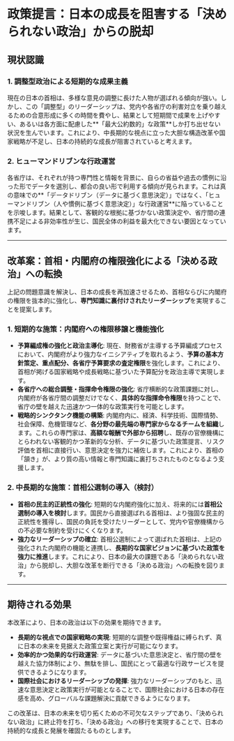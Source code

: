 # 政策提言：日本の成長を阻害する「決められない政治」からの脱却

## 現状認識

### 1. 調整型政治による短期的な成果主義
現在の日本の首相は、多様な意見の調整に長けた人物が選ばれる傾向が強い。しかし、この「調整型」のリーダーシップは、党内や各省庁の利害対立を乗り越えるための合意形成に多くの時間を費やし、結果として短期間で成果を上げやすい、あるいは各方面に配慮した**「最大公約数的」な政策**しか打ち出せない状況を生んでいます。これにより、中長期的な視点に立った大胆な構造改革や国家戦略が不足し、日本の持続的な成長が阻害されていると考えます。

### 2. ヒューマンドリブンな行政運営
各省庁は、それぞれが持つ専門性と情報を背景に、自らの省益や過去の慣例に沿った形でデータを選別し、都合の良い形で利用する傾向が見られます。これは真の意味での**「データドリブン（データに基づく意思決定）」ではなく、「ヒューマンドリブン（人や慣例に基づく意思決定）」な行政運営**に陥っていることを示唆します。結果として、客観的な根拠に基づかない政策決定や、省庁間の連携不足による非効率性が生じ、国民全体の利益を最大化できない要因となっています。

---

## 改革案：首相・内閣府の権限強化による「決める政治」への転換

上記の問題意識を解決し、日本の成長を再加速させるため、首相ならびに内閣府の権限を抜本的に強化し、**専門知識に裏付けされたリーダーシップ**を実現することを提案します。

### 1. 短期的な施策：内閣府への権限移譲と機能強化

* **予算編成権の強化と政治主導化**: 現在、財務省が主導する予算編成プロセスにおいて、内閣府がより強力なイニシアティブを取れるよう、**予算の基本方針策定、重点配分、各省庁予算要求の査定権限**を強化します。これにより、首相が掲げる国家戦略や成長戦略に基づいた予算配分を政治主導で実現します。
* **各省庁への総合調整・指揮命令権限の強化**: 省庁横断的な政策課題に対し、内閣府が各省庁間の調整だけでなく、**具体的な指揮命令権限**を持つことで、省庁の壁を越えた迅速かつ一体的な政策実行を可能とします。
* **戦略的シンクタンク機能の構築**: 内閣府内に、経済、科学技術、国際情勢、社会保障、危機管理など、**各分野の最先端の専門家からなるチームを組織**します。これらの専門家は、**高額な報酬で外部から招聘**し、既存の官僚機構にとらわれない客観的かつ革新的な分析、データに基づいた政策提言、リスク評価を首相に直接行い、意思決定を強力に補佐します。これにより、首相の「頷き」が、より質の高い情報と専門知識に裏打ちされたものとなるよう支援します。

### 2. 中長期的な施策：首相公選制の導入（検討）

* **首相の民主的正統性の強化**: 短期的な内閣府強化に加え、将来的には**首相公選制の導入を検討**します。国民から直接選ばれる首相は、より強固な民主的正統性を獲得し、国民の負託を受けたリーダーとして、党内や官僚機構からの不必要な制約を受けにくくなります。
* **強力なリーダーシップの確立**: 首相公選制によって選ばれた首相は、上記の強化された内閣府の機能と連携し、**長期的な国家ビジョンに基づいた政策を強力に推進**します。これにより、日本の最大の課題である「決められない政治」から脱却し、大胆な改革を断行できる「決める政治」への転換を図ります。

---

## 期待される効果

本改革により、日本の政治は以下の効果を期待できます。

* **長期的な視点での国家戦略の実現**: 短期的な調整や既得権益に縛られず、真に日本の未来を見据えた政策立案と実行が可能になります。
* **効率的かつ効果的な行政運営**: データに基づいた意思決定と、省庁間の壁を越えた協力体制により、無駄を排し、国民にとって最適な行政サービスを提供できるようになります。
* **国際社会におけるリーダーシップの発揮**: 強力なリーダーシップのもと、迅速な意思決定と政策実行が可能となることで、国際社会における日本の存在感を高め、グローバルな課題解決に貢献できるようになります。

この改革は、日本の未来を切り拓くための不可欠なステップであり、「決められない政治」に終止符を打ち、「決める政治」への移行を実現することで、日本の持続的な成長と発展を確固たるものとします。